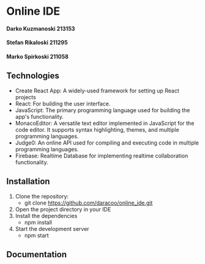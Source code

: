 # Online IDE

#### Darko Kuzmanoski 213153
#### Stefan Rikaloski 211295
#### Marko Spirkoski 211058

## Technologies
  - Create React App: A widely-used framework for setting up React projects
  - React: For building the user interface.
  - JavaScript: The primary programming language used for building the app's functionality.
  - MonacoEditor: A versatile text editor implemented in JavaScript for the code editor. It supports syntax highlighting, themes, and multiple programming languages.
  - Judge0: An online API used for compiling and executing code in multiple programming languages.
  - Firebase: Realtime Database for implementing realtime collaboration functionality.

## Installation
  1. Clone the repository:
      - git clone https://github.com/daracoo/online_ide.git
  2. Open the project directory in your IDE
  3. Install the dependencies
      - npm install
  4. Start the development server
      - npm start

## Documentation
